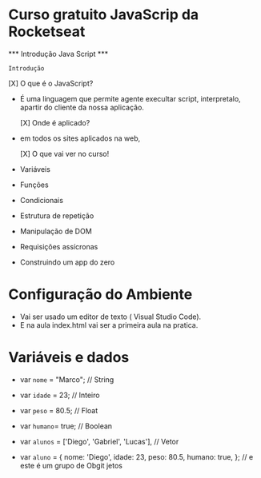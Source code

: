 # Curso gratuito JavaScrip da Rocketseat

*** Introdução Java Script ***

`Introdução`

  [X] O que é o JavaScript?
- É uma linguagem que permite agente execultar script, interpretalo, apartir  do cliente da nossa aplicação.

  [X] Onde é aplicado?
- em todos os sites aplicados na web,

  [X] O que vai ver no curso!
- Variáveis
- Funções
- Condicionais
- Estrutura de repetição
- Manipulação de DOM
- Requisições assícronas
- Construindo um app do zero 

# Configuração do Ambiente
- Vai ser usado um editor de texto ( Visual Studio Code).
- E na aula index.html vai ser a primeira aula na pratica.

# Variáveis e dados
- var `nome` = "Marco"; // String
- var `idade` = 23; // Inteiro
- var `peso` = 80.5; // Float
- var `humano`= true; // Boolean

- var `alunos` = ['Diego', 'Gabriel', 'Lucas'], // Vetor
- var `aluno` = {
        nome: 'Diego',
        idade: 23,
        peso: 80.5,
        humano: true,
    }; // e este é um grupo de Obgit jetos

